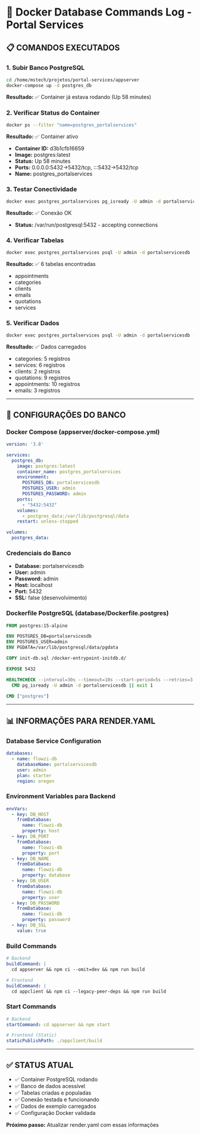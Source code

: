 # 🐳 Docker Database Commands Log - Portal Services

## 📋 **COMANDOS EXECUTADOS**

### **1. Subir Banco PostgreSQL**
```bash
cd /home/mstech/projetos/portal-services/appserver
docker-compose up -d postgres_db
```
**Resultado:** ✅ Container já estava rodando (Up 58 minutes)

### **2. Verificar Status do Container**
```bash
docker ps --filter "name=postgres_portalservices"
```
**Resultado:** ✅ Container ativo
- **Container ID:** d3b1cfb16659
- **Image:** postgres:latest
- **Status:** Up 58 minutes
- **Ports:** 0.0.0.0:5432->5432/tcp, :::5432->5432/tcp
- **Name:** postgres_portalservices

### **3. Testar Conectividade**
```bash
docker exec postgres_portalservices pg_isready -U admin -d portalservicesdb
```
**Resultado:** ✅ Conexão OK
- **Status:** /var/run/postgresql:5432 - accepting connections

### **4. Verificar Tabelas**
```bash
docker exec postgres_portalservices psql -U admin -d portalservicesdb -c "\dt"
```
**Resultado:** ✅ 6 tabelas encontradas
- appointments
- categories
- clients
- emails
- quotations
- services

### **5. Verificar Dados**
```bash
docker exec postgres_portalservices psql -U admin -d portalservicesdb -c "SELECT 'categories' as tabela, COUNT(*) as registros FROM categories UNION ALL SELECT 'services' as tabela, COUNT(*) as registros FROM services UNION ALL SELECT 'clients' as tabela, COUNT(*) as registros FROM clients UNION ALL SELECT 'quotations' as tabela, COUNT(*) as registros FROM quotations UNION ALL SELECT 'appointments' as tabela, COUNT(*) as registros FROM appointments UNION ALL SELECT 'emails' as tabela, COUNT(*) as registros FROM emails;"
```
**Resultado:** ✅ Dados carregados
- categories: 5 registros
- services: 6 registros
- clients: 2 registros
- quotations: 9 registros
- appointments: 10 registros
- emails: 3 registros

---

## 🔧 **CONFIGURAÇÕES DO BANCO**

### **Docker Compose (appserver/docker-compose.yml)**
```yaml
version: '3.8'

services:
  postgres_db:
    image: postgres:latest
    container_name: postgres_portalservices
    environment:
      POSTGRES_DB: portalservicesdb
      POSTGRES_USER: admin
      POSTGRES_PASSWORD: admin
    ports:
      - "5432:5432"
    volumes:
      - postgres_data:/var/lib/postgresql/data
    restart: unless-stopped

volumes:
  postgres_data:
```

### **Credenciais do Banco**
- **Database:** portalservicesdb
- **User:** admin
- **Password:** admin
- **Host:** localhost
- **Port:** 5432
- **SSL:** false (desenvolvimento)

### **Dockerfile PostgreSQL (database/Dockerfile.postgres)**
```dockerfile
FROM postgres:15-alpine

ENV POSTGRES_DB=portalservicesdb
ENV POSTGRES_USER=admin
ENV PGDATA=/var/lib/postgresql/data/pgdata

COPY init-db.sql /docker-entrypoint-initdb.d/

EXPOSE 5432

HEALTHCHECK --interval=30s --timeout=10s --start-period=5s --retries=3 \
  CMD pg_isready -U admin -d portalservicesdb || exit 1

CMD ["postgres"]
```

---

## 📊 **INFORMAÇÕES PARA RENDER.YAML**

### **Database Service Configuration**
```yaml
databases:
  - name: flowzi-db
    databaseName: portalservicesdb
    user: admin
    plan: starter
    region: oregon
```

### **Environment Variables para Backend**
```yaml
envVars:
  - key: DB_HOST
    fromDatabase:
      name: flowzi-db
      property: host
  - key: DB_PORT
    fromDatabase:
      name: flowzi-db
      property: port
  - key: DB_NAME
    fromDatabase:
      name: flowzi-db
      property: database
  - key: DB_USER
    fromDatabase:
      name: flowzi-db
      property: user
  - key: DB_PASSWORD
    fromDatabase:
      name: flowzi-db
      property: password
  - key: DB_SSL
    value: true
```

### **Build Commands**
```yaml
# Backend
buildCommand: |
  cd appserver && npm ci --omit=dev && npm run build

# Frontend  
buildCommand: |
  cd appclient && npm ci --legacy-peer-deps && npm run build
```

### **Start Commands**
```yaml
# Backend
startCommand: cd appserver && npm start

# Frontend (Static)
staticPublishPath: ./appclient/build
```

---

## ✅ **STATUS ATUAL**

- ✅ Container PostgreSQL rodando
- ✅ Banco de dados acessível
- ✅ Tabelas criadas e populadas
- ✅ Conexão testada e funcionando
- ✅ Dados de exemplo carregados
- ✅ Configuração Docker validada

**Próximo passo:** Atualizar render.yaml com essas informações
